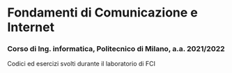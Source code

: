 # Fondamenti di Comunicazione e Internet
### Corso di Ing. informatica, Politecnico di Milano, a.a. 2021/2022 
Codici ed esercizi svolti durante il laboratorio di FCI
